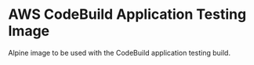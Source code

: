 # AWS CodeBuild Application Testing Image

Alpine image to be used with the CodeBuild application testing build.
